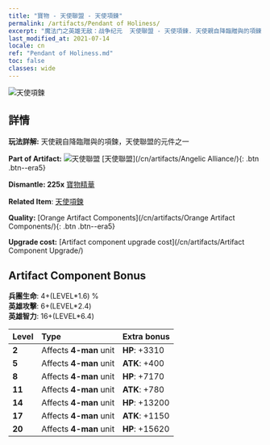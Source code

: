 ```yaml
---
title: "寶物 - 天使聯盟 - 天使項鍊"
permalink: /artifacts/Pendant of Holiness/
excerpt: "魔法门之英雄无敌：战争纪元  天使聯盟 - 天使項鍊. 天使親自降臨贈與的項鍊，天使聯盟的元件之一"
last_modified_at: 2021-07-14
locale: cn
ref: "Pendant of Holiness.md"
toc: false
classes: wide
---
```


 ![天使項鍊](/images/t/artifact_40416.png)



## 詳情

 **玩法詳解:** 天使親自降臨贈與的項鍊，天使聯盟的元件之一

 **Part of Artifact:** ![天使聯盟](/images/t/icon_artifact_41.png) [天使聯盟](/cn/artifacts/Angelic Alliance/){: .btn .btn--era5}

 **Dismantle: 225x** [寶物精華](/cn/Items/con_905/)

 **Related Item**: [天使項鍊](/cn/Items/art_155/)

 **Quality:** [Orange Artifact Components](/cn/artifacts/Orange Artifact Components/){: .btn .btn--era5}

 **Upgrade cost:** [Artifact component upgrade cost](/cn/artifacts/Artifact Component Upgrade/)

## Artifact Component Bonus

  **兵團生命**: 4+(LEVEL\*1.6) %<br/>**英雄攻擊**: 6+(LEVEL\*2.4)<br/>**英雄智力**: 16+(LEVEL\*6.4)

  |  Level  | Type |    Extra bonus  | 
  |:--------|:-----|:----------------| 
  | **2** | Affects **4-man** unit | **HP**: +3310 | 
  | **5** | Affects **4-man** unit | **ATK**: +400 | 
  | **8** | Affects **4-man** unit | **HP**: +7170 | 
  | **11** | Affects **4-man** unit | **ATK**: +780 | 
  | **14** | Affects **4-man** unit | **HP**: +13200 | 
  | **17** | Affects **4-man** unit | **ATK**: +1150 | 
  | **20** | Affects **4-man** unit | **HP**: +15620 | 
